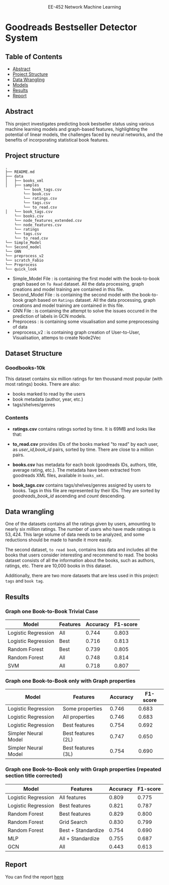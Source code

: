 </div> 
<div align="center">
EE-452 Network Machine Learning
</div> 

# Goodreads Bestseller Detector System

## Table of Contents

- [Abstract](#abstract)
- [Project Structure](#project-structure)
- [Data Wrangling](#data-wrangling)
- [Models](#models)
- [Results](#results)
- [Report](#report)

## Abstract 
This project investigates predicting book bestseller status using various machine learning models and graph-based features, highlighting the potential of linear models, the challenges faced by neural networks, and the benefits of incorporating statistical book features.

## Project structure
```
.
├── README.md
├── data
│   ├── books_xml
│   ├── samples
        └── book_tags.csv
        └── book.csv
        └── ratings.csv
        └── tags.csv
        └── to_read.csv
│   └── book_tags.csv
    └── books.csv
    └── node_features_extended.csv
    └── node_features.csv
    └── ratings
    └── tags.csv
    └── to_read.csv
└── Simple_Model
└── Second_model
└── GNN
└── preprocess_v2
└── scratch_Fabio
└── Preprocess
└── quick_look

```
- Simple_Model File : is containing the first model with the book-to-book graph based on ``To Read`` dataset. All the data processing, graph creations and model training are contained in this file.
- Second_Model File : is containing the second model with the book-to-book graph based on ``Ratings`` dataset. All the data processing, graph creations and model training are contained in this file.
- GNN File : is containing the attempt to solve the issues occured in the prediction of labels in GCN models.
- Preprocess : is containing some visualisation and some preprocessing of data
- preprocess_v2 : is containing graph creation of User-to-User, Visualisation, attemps to create Node2Vec
## Dataset Structure
### Goodbooks-10k

This dataset contains six million ratings for ten thousand most popular (with most ratings) books. There are also:

* books marked to read by the users
* book metadata (author, year, etc.) 
* tags/shelves/genres

### Contents

- **ratings.csv** contains ratings sorted by time. It is 69MB and looks like that: 	

- **to_read.csv** provides IDs of the books marked "to read" by each user, as _user_id,book_id_ pairs, sorted by time. There are close to a million pairs.

- **books.csv** has metadata for each book (goodreads IDs, authors, title, average rating, etc.). The metadata have been extracted from goodreads XML files, available in `books_xml`.

- **book_tags.csv** contains tags/shelves/genres assigned by users to books. Tags in this file are represented by their IDs. They are sorted by _goodreads_book_id_ ascending and _count_ descending. 




## Data wrangling
One of the datasets contains all the ratings given by users, amounting to nearly six million ratings. The number of users who have made ratings is $53,424$. This large volume of data needs to be analyzed, and some reductions should be made to handle it more easily. 

The second dataset, ``to read book``, contains less data and includes all the books that users consider interesting and recommend to read. The books dataset consists of all the information about the books, such as authors, ratings, etc. There are 10,000 books in this dataset. 

Additionally, there are two more datasets that are less used in this project: ``tags`` and ``book tag``. 


## Results

### Graph one Book-to-Book Trivial Case
| Model                 | Features  |  Accuracy | F1-score |
|-----------------------|-----------|-----------|----------|
| Logistic Regression   | All       | 0.744     | 0.803    |
| Logistic Regression   | Best      | 0.716     | 0.813    |
| Random Forest         | Best      | 0.739     | 0.805    |
| Random Forest         | All       | 0.748     | 0.814    |
| SVM                   | All       | 0.718     | 0.807    |

### Graph one Book-to-Book only with Graph properties
| Model                 | Features             |  Accuracy | F1-score |
|-----------------------|----------------------|-----------|----------|
| Logistic Regression   | Some properties      | 0.746     | 0.683    |
| Logistic Regression   | All properties       | 0.746     | 0.683    |
| Logistic Regression   | Best features        | 0.754     | 0.692    |
| Simpler Neural Model  | Best features (2L)   | 0.747     | 0.650    |
| Simpler Neural Model  | Best features (3L)   | 0.754     | 0.690    |

### Graph one Book-to-Book only with Graph properties (repeated section title corrected)
| Model                 | Features             |  Accuracy | F1-score |
|-----------------------|----------------------|-----------|----------|
| Logistic Regression   | All features         | 0.809     | 0.775    |
| Logistic Regression   | Best features        | 0.821     | 0.787    |
| Random Forest         | Best features        | 0.829     | 0.800    |
| Random Forest         | Grid Search          | 0.830     | 0.799    |
| Random Forest         | Best + Standardize   | 0.754     | 0.690    |
| MLP                   | All + Standardize    | 0.755     | 0.687    |
| GCN                   | All                  | 0.443     | 0.613    |


## Report
You can find the report [here](./EE_452_NML_Mheni_Palmisano.pdf)
